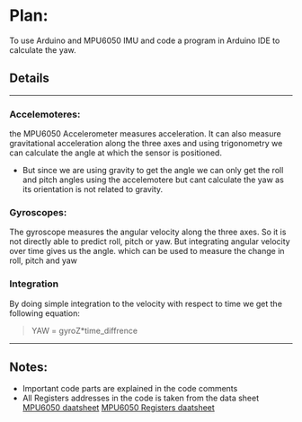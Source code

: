 # Plan: 
To use Arduino and MPU6050 IMU and code a program in Arduino IDE to calculate the yaw.

## Details

----

### Accelemoteres:

the MPU6050 Accelerometer measures acceleration. It can also measure gravitational acceleration along the three axes and using trigonometry we can calculate the angle at which the sensor is positioned. 
 
- But since we are using gravity to get the angle we can only get the roll and pitch angles using the accelemotere but cant calculate the yaw as its orientation is not related to gravity.

### Gyroscopes:

The gyroscope measures the angular velocity along the three axes. So it is not directly able to predict roll, pitch or yaw. But integrating angular velocity over time gives us the angle. which can be used to measure the change in roll, pitch and yaw

### Integration 
By doing simple integration to the velocity with respect to time we get the following equation:

> YAW = gyroZ*time_diffrence

---

## Notes:
- Important code parts are explained in the code comments 
- All Registers addresses in the code is taken from the data sheet   
[MPU6050 daatsheet](https://invensense.tdk.com/wp-content/uploads/2015/02/MPU-6000-Datasheet1.pdf)
[MPU6050 Registers daatsheet](https://invensense.tdk.com/wp-content/uploads/2015/02/MPU-6000-Register-Map1.pdf)
